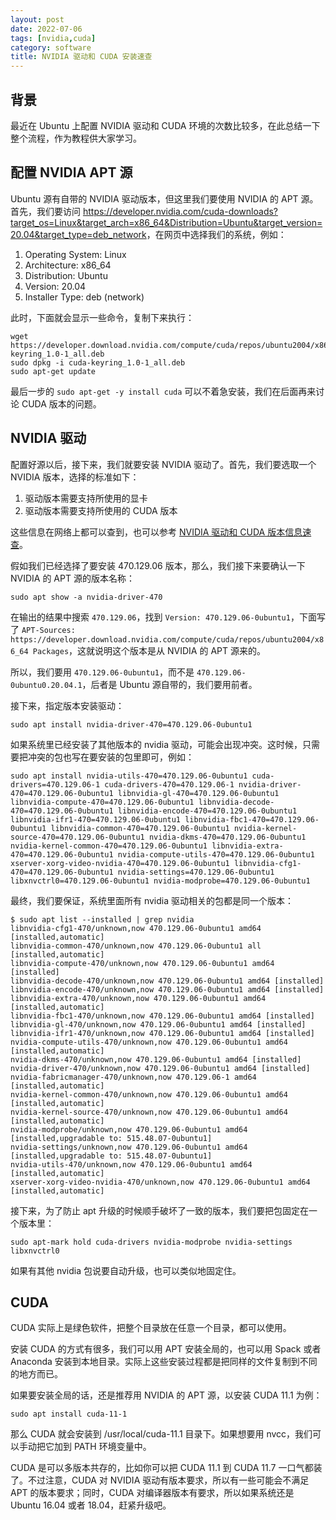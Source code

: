 ```yaml
---
layout: post
date: 2022-07-06
tags: [nvidia,cuda]
category: software
title: NVIDIA 驱动和 CUDA 安装速查
---
```


## 背景

最近在 Ubuntu 上配置 NVIDIA 驱动和 CUDA 环境的次数比较多，在此总结一下整个流程，作为教程供大家学习。

## 配置 NVIDIA APT 源

Ubuntu 源有自带的 NVIDIA 驱动版本，但这里我们要使用 NVIDIA 的 APT 源。首先，我们要访问 <https://developer.nvidia.com/cuda-downloads?target_os=Linux&target_arch=x86_64&Distribution=Ubuntu&target_version=20.04&target_type=deb_network>，在网页中选择我们的系统，例如：

1. Operating System: Linux
2. Architecture: x86_64
3. Distribution: Ubuntu
4. Version: 20.04
5. Installer Type: deb (network)

此时，下面就会显示一些命令，复制下来执行：

```shell
wget https://developer.download.nvidia.com/compute/cuda/repos/ubuntu2004/x86_64/cuda-keyring_1.0-1_all.deb
sudo dpkg -i cuda-keyring_1.0-1_all.deb
sudo apt-get update
```

最后一步的 `sudo apt-get -y install cuda` 可以不着急安装，我们在后面再来讨论 CUDA 版本的问题。

## NVIDIA 驱动

配置好源以后，接下来，我们就要安装 NVIDIA 驱动了。首先，我们要选取一个 NVIDIA 版本，选择的标准如下：

1. 驱动版本需要支持所使用的显卡
2. 驱动版本需要支持所使用的 CUDA 版本

这些信息在网络上都可以查到，也可以参考 [NVIDIA 驱动和 CUDA 版本信息速查](/software/2021/12/26/nvidia-cuda/)。

假如我们已经选择了要安装 470.129.06 版本，那么，我们接下来要确认一下 NVIDIA 的 APT 源的版本名称：

```
sudo apt show -a nvidia-driver-470
```

在输出的结果中搜索 `470.129.06`，找到 `Version: 470.129.06-0ubuntu1`，下面写了 `APT-Sources: https://developer.download.nvidia.com/compute/cuda/repos/ubuntu2004/x86_64 Packages`，这就说明这个版本是从 NVIDIA 的 APT 源来的。

所以，我们要用 `470.129.06-0ubuntu1`，而不是 `470.129.06-0ubuntu0.20.04.1`，后者是 Ubuntu 源自带的，我们要用前者。

接下来，指定版本安装驱动：

```shell
sudo apt install nvidia-driver-470=470.129.06-0ubuntu1
```

如果系统里已经安装了其他版本的 nvidia 驱动，可能会出现冲突。这时候，只需要把冲突的包也写在要安装的包里即可，例如：

```shell
sudo apt install nvidia-utils-470=470.129.06-0ubuntu1 cuda-drivers=470.129.06-1 cuda-drivers-470=470.129.06-1 nvidia-driver-470=470.129.06-0ubuntu1 libnvidia-gl-470=470.129.06-0ubuntu1 libnvidia-compute-470=470.129.06-0ubuntu1 libnvidia-decode-470=470.129.06-0ubuntu1 libnvidia-encode-470=470.129.06-0ubuntu1 libnvidia-ifr1-470=470.129.06-0ubuntu1 libnvidia-fbc1-470=470.129.06-0ubuntu1 libnvidia-common-470=470.129.06-0ubuntu1 nvidia-kernel-source-470=470.129.06-0ubuntu1 nvidia-dkms-470=470.129.06-0ubuntu1 nvidia-kernel-common-470=470.129.06-0ubuntu1 libnvidia-extra-470=470.129.06-0ubuntu1 nvidia-compute-utils-470=470.129.06-0ubuntu1 xserver-xorg-video-nvidia-470=470.129.06-0ubuntu1 libnvidia-cfg1-470=470.129.06-0ubuntu1 nvidia-settings=470.129.06-0ubuntu1 libxnvctrl0=470.129.06-0ubuntu1 nvidia-modprobe=470.129.06-0ubuntu1
```

最终，我们要保证，系统里面所有 nvidia 驱动相关的包都是同一个版本：

```shell
$ sudo apt list --installed | grep nvidia
libnvidia-cfg1-470/unknown,now 470.129.06-0ubuntu1 amd64 [installed,automatic]
libnvidia-common-470/unknown,now 470.129.06-0ubuntu1 all [installed,automatic]
libnvidia-compute-470/unknown,now 470.129.06-0ubuntu1 amd64 [installed]
libnvidia-decode-470/unknown,now 470.129.06-0ubuntu1 amd64 [installed]
libnvidia-encode-470/unknown,now 470.129.06-0ubuntu1 amd64 [installed]
libnvidia-extra-470/unknown,now 470.129.06-0ubuntu1 amd64 [installed,automatic]
libnvidia-fbc1-470/unknown,now 470.129.06-0ubuntu1 amd64 [installed]
libnvidia-gl-470/unknown,now 470.129.06-0ubuntu1 amd64 [installed]
libnvidia-ifr1-470/unknown,now 470.129.06-0ubuntu1 amd64 [installed]
nvidia-compute-utils-470/unknown,now 470.129.06-0ubuntu1 amd64 [installed,automatic]
nvidia-dkms-470/unknown,now 470.129.06-0ubuntu1 amd64 [installed]
nvidia-driver-470/unknown,now 470.129.06-0ubuntu1 amd64 [installed]
nvidia-fabricmanager-470/unknown,now 470.129.06-1 amd64 [installed,automatic]
nvidia-kernel-common-470/unknown,now 470.129.06-0ubuntu1 amd64 [installed,automatic]
nvidia-kernel-source-470/unknown,now 470.129.06-0ubuntu1 amd64 [installed,automatic]
nvidia-modprobe/unknown,now 470.129.06-0ubuntu1 amd64 [installed,upgradable to: 515.48.07-0ubuntu1]
nvidia-settings/unknown,now 470.129.06-0ubuntu1 amd64 [installed,upgradable to: 515.48.07-0ubuntu1]
nvidia-utils-470/unknown,now 470.129.06-0ubuntu1 amd64 [installed,automatic]
xserver-xorg-video-nvidia-470/unknown,now 470.129.06-0ubuntu1 amd64 [installed,automatic]
```

接下来，为了防止 apt 升级的时候顺手破坏了一致的版本，我们要把包固定在一个版本里：

```shell
sudo apt-mark hold cuda-drivers nvidia-modprobe nvidia-settings libxnvctrl0
```

如果有其他 nvidia 包说要自动升级，也可以类似地固定住。

## CUDA

CUDA 实际上是绿色软件，把整个目录放在任意一个目录，都可以使用。

安装 CUDA 的方式有很多，我们可以用 APT 安装全局的，也可以用 Spack 或者 Anaconda 安装到本地目录。实际上这些安装过程都是把同样的文件复制到不同的地方而已。

如果要安装全局的话，还是推荐用 NVIDIA 的 APT 源，以安装 CUDA 11.1 为例：

```shell
sudo apt install cuda-11-1
```

那么 CUDA 就会安装到 /usr/local/cuda-11.1 目录下。如果想要用 nvcc，我们可以手动把它加到 PATH 环境变量中。

CUDA 是可以多版本共存的，比如你可以把 CUDA 11.1 到 CUDA 11.7 一口气都装了。不过注意，CUDA 对 NVIDIA 驱动有版本要求，所以有一些可能会不满足 APT 的版本要求；同时，CUDA 对编译器版本有要求，所以如果系统还是 Ubuntu 16.04 或者 18.04，赶紧升级吧。